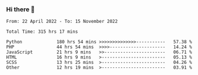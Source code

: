 ### Hi there 👋

<!--START_SECTION:waka-->

```text
From: 22 April 2022 - To: 15 November 2022

Total Time: 315 hrs 17 mins

Python             180 hrs 54 mins >>>>>>>>>>>>>>-----------   57.38 %
PHP                44 hrs 54 mins  >>>>---------------------   14.24 %
JavaScript         21 hrs 9 mins   >>-----------------------   06.71 %
HTML               16 hrs 9 mins   >------------------------   05.13 %
SCSS               13 hrs 25 mins  >------------------------   04.26 %
Other              12 hrs 19 mins  >------------------------   03.91 %
```

<!--END_SECTION:waka-->

<!--
**umarfarouk98/umarfarouk98** is a ✨ _special_ ✨ repository because its `README.md` (this file) appears on your GitHub profile.

Here are some ideas to get you started:

- 🔭 I’m currently working on ...
- 🌱 I’m currently learning ...
- 👯 I’m looking to collaborate on ...
- 🤔 I’m looking for help with ...
- 💬 Ask me about ...
- 📫 How to reach me: ...
- 😄 Pronouns: ...
- ⚡ Fun fact: ...
-->
